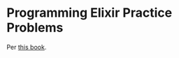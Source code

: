 Programming Elixir Practice Problems
====================================

Per [this book](https://pragprog.com/book/elixir/programming-elixir).
